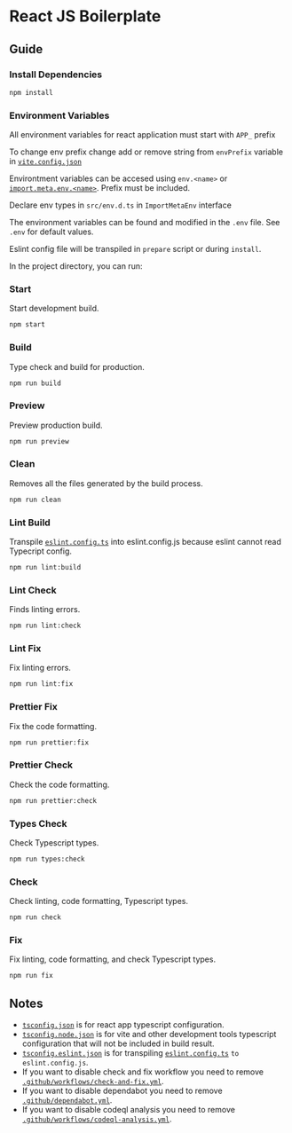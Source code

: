 # React JS Boilerplate

## Guide

### Install Dependencies

```bash
npm install
```

### Environment Variables

All environment variables for react application must start with `APP_` prefix

To change env prefix change add or remove string from `envPrefix` variable in [`vite.config.json`](./vite.config.ts)

Environtment variables can be accesed using `env.<name>` or [`import.meta.env.<name>`](https://vitejs.dev/guide/env-and-mode.html). Prefix must be included.

Declare env types in `src/env.d.ts` in `ImportMetaEnv` interface

The environment variables can be found and modified in the `.env` file. See `.env` for default values.

Eslint config file will be transpiled in `prepare` script or during `install`.

In the project directory, you can run:

### Start

Start development build.

```bash
npm start
```

### Build

Type check and build for production.

```bash
npm run build
```

### Preview

Preview production build.

```bash
npm run preview
```

### Clean

Removes all the files generated by the build process.

```bash
npm run clean
```

### Lint Build

Transpile [`eslint.config.ts`](./eslint.config.ts) into eslint.config.js because eslint cannot read Typecript config.

```bash
npm run lint:build
```

### Lint Check

Finds linting errors.

```bash
npm run lint:check
```

### Lint Fix

Fix linting errors.

```bash
npm run lint:fix
```

### Prettier Fix

Fix the code formatting.

```bash
npm run prettier:fix
```

### Prettier Check

Check the code formatting.

```bash
npm run prettier:check
```

### Types Check

Check Typescript types.

```bash
npm run types:check
```

### Check

Check linting, code formatting, Typescript types.

```bash
npm run check
```

### Fix

Fix linting, code formatting, and check Typescript types.

```bash
npm run fix
```

## Notes

- [`tsconfig.json`](./tsconfig.json) is for react app typescript configuration.
- [`tsconfig.node.json`](./tsconfig.node.json) is for vite and other development tools typescript configuration that will not be included in build result.
- [`tsconfig.eslint.json`](./tsconfig.eslint.json) is for transpiling [`eslint.config.ts`](./eslint.config.ts) `to eslint.config.js`.
- If you want to disable check and fix workflow you need to remove [`.github/workflows/check-and-fix.yml`](./.github/workflows/check-and-fix.yml).
- If you want to disable dependabot you need to remove [`.github/dependabot.yml`](./.github/dependabot.yml).
- If you want to disable codeql analysis you need to remove [`.github/workflows/codeql-analysis.yml`](./.github/workflows/codeql-analysis.yml).
